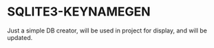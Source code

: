 # SQLITE3-KEYNAMEGEN
Just a simple DB creator, will be used in project for display, and will be updated.
